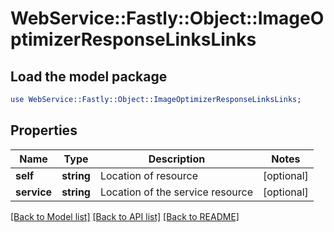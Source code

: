# WebService::Fastly::Object::ImageOptimizerResponseLinksLinks

## Load the model package
```perl
use WebService::Fastly::Object::ImageOptimizerResponseLinksLinks;
```

## Properties
Name | Type | Description | Notes
------------ | ------------- | ------------- | -------------
**self** | **string** | Location of resource | [optional] 
**service** | **string** | Location of the service resource | [optional] 

[[Back to Model list]](../README.md#documentation-for-models) [[Back to API list]](../README.md#documentation-for-api-endpoints) [[Back to README]](../README.md)


